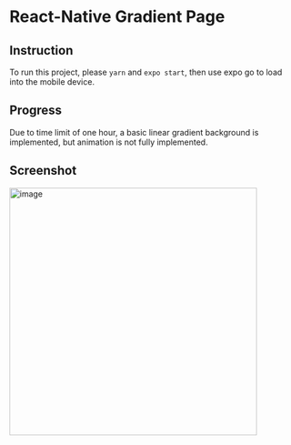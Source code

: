 # React-Native Gradient Page

## Instruction
To run this project, please `yarn` and `expo start`, then use expo go to load into the mobile device.

## Progress
Due to time limit of one hour, a basic linear gradient background is implemented, but animation is not fully implemented.

## Screenshot
<img width="435" alt="image" src="https://user-images.githubusercontent.com/10068740/176696243-4e434aec-dbcd-4829-bf9b-f88cd46c8241.png">

